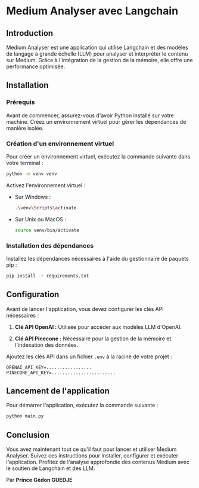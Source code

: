 # Medium Analyser avec Langchain

## Introduction

Medium Analyser est une application qui utilise Langchain et des modèles de langage à grande échelle (LLM) pour analyser et interpréter le contenu sur Medium. Grâce à l'intégration de la gestion de la mémoire, elle offre une performance optimisée.

## Installation

### Prérequis

Avant de commencer, assurez-vous d'avoir Python installé sur votre machine. Créez un environnement virtuel pour gérer les dépendances de manière isolée.

### Création d'un environnement virtuel

Pour créer un environnement virtuel, exécutez la commande suivante dans votre terminal :

```bash
python -m venv venv
```

Activez l'environnement virtuel :

- Sur Windows :
  ```bash
  .\venv\Scripts\activate
  ```

- Sur Unix ou MacOS :
  ```bash
  source venv/bin/activate
  ```

### Installation des dépendances

Installez les dépendances nécessaires à l'aide du gestionnaire de paquets pip :

```bash
pip install -r requirements.txt
```

## Configuration

Avant de lancer l'application, vous devez configurer les clés API nécessaires :

1. **Clé API OpenAI :** Utilisée pour accéder aux modèles LLM d'OpenAI.

2. **Clé API Pinecone :** Nécessaire pour la gestion de la mémoire et l'indexation des données.

Ajoutez les clés API dans un fichier `.env` à la racine de votre projet :

```plaintext
OPENAI_API_KEY=.................
PINECONE_API_KEY=........................
```

## Lancement de l'application

Pour démarrer l'application, exécutez la commande suivante :

```bash
python main.py
```

## Conclusion

Vous avez maintenant tout ce qu'il faut pour lancer et utiliser Medium Analyser. Suivez ces instructions pour installer, configurer et exécuter l'application. Profitez de l'analyse approfondie des contenus Medium avec le soutien de Langchain et des LLM.


Par **Prince Gédon GUEDJE**